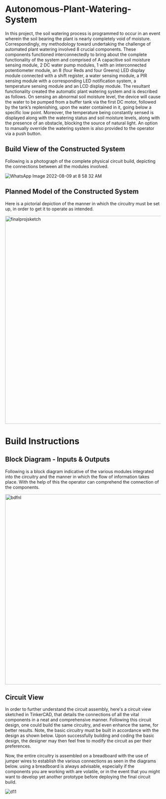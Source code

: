 # Autonomous-Plant-Watering-System

In this project, the soil watering process is programmed to occur in an event wherein the soil bearing the plant is nearly completely void of moisture. Correspondingly, my methodology toward undertaking the challenge of automated plant watering involved 8 crucial components. These components functioned interconnectedly to bring about the complete functionality of the system and comprised of A capacitive soil moisture sensing module, 2 DC water pump modules, 1 with an interconnected potentiometer module, an 8 (four Reds and four Greens) LED display module connected with a shift register, a water sensing module, a PIR sensing module with a corresponding LED notification system, a temperature sensing module and an LCD display module. The resultant functionality created the automatic plant watering system and is described as follows. On sensing an abnormal soil moisture level, the device will cause the water to be pumped from a buffer tank via the first DC motor, followed by the tank’s replenishing, upon the water contained in it, going below a specific low point. Moreover, the temperature being constantly sensed is displayed along with the watering status and soil moisture levels, along with the presence of an obstacle, blocking the source of natural light. An option to manually override the watering system is also provided to the operator via a push button.

## Build View of the Constructed System

Following is a photograph of the complete physical circuit build, depicting the connections between all the modules involved.

![WhatsApp Image 2022-08-09 at 8 58 32 AM](https://user-images.githubusercontent.com/111105406/184284946-4c5b1228-4e6a-4f9d-accb-5391b3c10f23.jpeg)

## Planned Model of the Constructed System

Here is a pictorial depiction of the manner in which the circuitry must be set up, in order to get it to operate as intended.

<img width="671" alt="finalprojsketch" src="https://user-images.githubusercontent.com/111105406/184285684-bd8f0a17-0699-40a5-9620-f5a6bb64eb96.png">

# Build Instructions

## Block Diagram - Inputs & Outputs

Following is a block diagram indicative of the various modules integrated into the circuitry and the manner in which the flow of information takes place. With the help of this the operator can comprehend the connection of the components.

<img width="614" alt="bdfnl" src="https://user-images.githubusercontent.com/111105406/184285815-6a056f92-52e3-4f10-b9ca-7b3398aa7d59.png">

## Circuit View

In order to further understand the circuit assembly, here's a circuit view sketched in TinkerCAD, that details the connections of all the vital components in a neat and comprehensive manner. Following this circuit design, one could build the same circuitry, and even enhance the same, for better results. Note, the basic circuitry must be built in accordance with the design as shown below. Upon successfully building and coding the basic design, the designer may then feel free to modify the circuit as per their preferences. 

Now, the entire circuitry is assembled on a breadboard with the use of jumper wires to establish the various connections as seen in the diagrams below. using a breadboard is always advisable, especially if the components you are working with are volatile, or in the event that you might want to develop yet another prototype before deploying the final circuit build.

![d11](https://user-images.githubusercontent.com/111105406/184286683-7591d19e-a226-4d63-9394-edc2a6301298.png)



